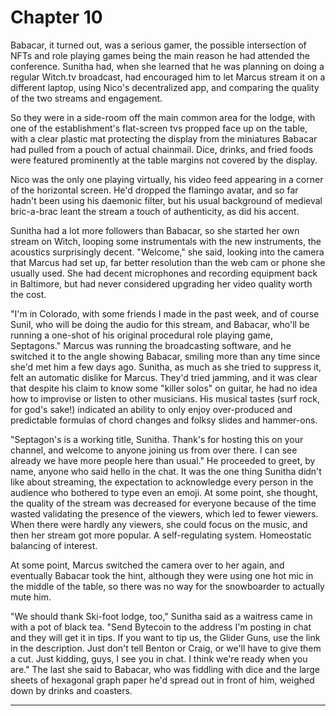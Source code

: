 # Chapter 10

Babacar, it turned out, was a serious gamer, the possible intersection of NFTs and role playing games being the main reason he had attended the conference. Sunitha had, when she learned that he was planning on doing a regular Witch.tv broadcast, had encouraged him to let Marcus stream it on a different laptop, using Nico's decentralized app, and comparing the quality of the two streams and engagement.

So they were in a side-room off the main common area for the lodge, with one of the establishment's flat-screen tvs propped face up on the table, with a clear plastic mat protecting the display from the miniatures Babacar had pulled from a pouch of actual chainmail. Dice, drinks, and fried foods were featured prominently at the table margins not covered by the display.

Nico was the only one playing virtually, his video feed appearing in a corner of the horizontal screen. He'd dropped the flamingo avatar, and so far hadn't been using his daemonic filter, but his usual background of medieval bric-a-brac leant the stream a touch of authenticity, as did his accent.

Sunitha had a lot more followers than Babacar, so she started her own stream on Witch, looping some instrumentals with the new instruments, the acoustics surprisingly decent. "Welcome," she said, looking into the camera that Marcus had set up, far better resolution than the web cam or phone she usually used. She had decent microphones and recording equipment back in Baltimore, but had never considered upgrading her video quality worth the cost.

"I'm in Colorado, with some friends I made in the past week, and of course Sunil, who will be doing the audio for this stream, and Babacar, who'll be running a one-shot of his original procedural role playing game, Septagons." Marcus was running the broadcasting software, and he switched it to the angle showing Babacar, smiling more than any time since she'd met him a few days ago. Sunitha, as much as she tried to suppress it, felt an automatic dislike for Marcus. They'd tried jamming, and it was clear that despite his claim to know some "killer solos" on guitar, he had no idea how to improvise or listen to other musicians. His musical tastes (surf rock, for god's sake!) indicated an ability to only enjoy over-produced and predictable formulas of chord changes and folksy slides and hammer-ons.

"Septagon's is a working title, Sunitha. Thank's for hosting this on your channel, and welcome to anyone joining us from over there. I can see already we have more people here than usual." He proceeded to greet, by name, anyone who said hello in the chat. It was the one thing Sunitha didn't like about streaming, the expectation to acknowledge every person in the audience who bothered to type even an emoji. At some point, she thought, the quality of the stream was decreased for everyone because of the time wasted validating the presence of the viewers, which led to fewer viewers. When there were hardly any viewers, she could focus on the music, and then her stream got more popular. A self-regulating system. Homeostatic balancing of interest.

At some point, Marcus switched the camera over to her again, and eventually Babacar took the hint, although they were using one hot mic in the middle of the table, so there was no way for the snowboarder to actually mute him.

"We should thank Ski-foot lodge, too," Sunitha said as a waitress came in with a pot of black tea. "Send Bytecoin to the address I'm posting in chat and they will get it in tips. If you want to tip us, the Glider Guns, use the link in the description. Just don't tell Benton or Craig, or we'll have to give them a cut. Just kidding, guys, I see you in chat. I think we're ready when you are." The last she said to Babacar, who was fiddling with dice and the large sheets of hexagonal graph paper he'd spread out in front of him, weighed down by drinks and coasters.

___
